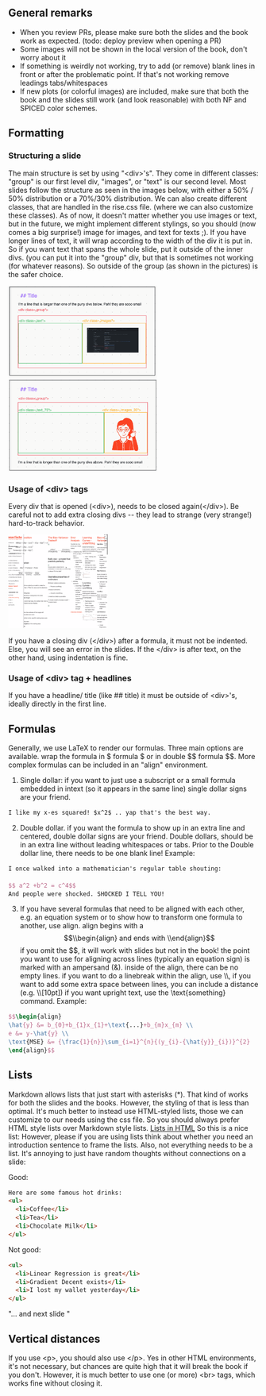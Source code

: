## General remarks
* When you review PRs, please make sure both the slides and the book work as expected. (todo: deploy preview when opening a PR)
* Some images will not be shown in the local version of the book, don't worry about it
* If something is weirdly not working, try to add (or remove) blank lines in front or after the problematic point. If that's not working remove leadings tabs/whitespaces
* If new plots (or colorful images) are included, make sure that both the book and the slides still work (and look reasonable) with both NF and SPICED color schemes.
   
## Formatting
### Structuring a slide

The main structure is set by using "\<div>'s". They come in different classes: "group" is our first level div, "images", or "text" is our second level.
Most slides follow the structure as seen in the images below, with either a 50% / 50% distribution or a 70%/30% distribution. We can also create different classes, that are handled in the rise.css file. (where we can also customize these classes).
As of now, it doesn't matter whether you use images or text, but in the future, we might implement different stylings, so you should (now comes a big surprise!) image for images, and text for texts ;).  If you have longer lines of text, it will wrap according to the width of the div it is put in. So if you want text that spans the whole slide, put it outside of the inner divs. (you can put it into the "group" div, but that is sometimes not working (for whatever reasons). So outside of the group (as shown in the pictures) is the safer choice.
<div>
<img src="../images/div_layout_50.png" width="300">
<img src="../images/div_layout_70.png" width="300">
</div>

### Usage of \<div> tags
Every div that is opened (\<div>), needs to be closed again(\</div>). Be careful not to add extra closing divs -- they lead to strange (very strange!) hard-to-track behavior.

<img src="../images/funwithdiv.png" width="200">

If you have a closing div (\</div>) after a formula, it must not be indented. Else, you will see an error in the slides. If the \</div> is after text, on the other hand, using indentation is fine.

### Usage of  \<div> tag + headlines
If you have a headline/ title (like ## title) it must be outside of \<div>'s, ideally directly in the first line.


## Formulas
Generally, we use LaTeX to render our formulas. Three main options are available.
wrap the formula in \$ formula \$ or in double \$\$ formula \$\$. More complex formulas can be included in an \"align" environment.
1. Single dollar: if you want to just use a subscript or a small formula embedded in intext (so it appears in the same line) single dollar signs are your friend.
```markdown
I like my x-es squared! $x^2$ .. yap that's the best way.
```

2. Double dollar. if you want the formula to show up in an extra line and centered, double dollar signs are your friend.
Double dollars, should be in an extra line without leading whitespaces or tabs. Prior to the Double dollar line, there needs to be one blank line!
Example:
```latex
I once walked into a mathematician's regular table shouting:

$$ a^2 +b^2 = c^4$$
And people were shocked. SHOCKED I TELL YOU!
```

3. If you have several formulas that need to be aligned with each other, e.g. an equation system or to show how to transform one formula to another, use align.
align begins with a $$\\begin{align} and ends with \\end{align}$$ if you omit the $$, it will work with slides but not in the book! the point you want to use for aligning across lines (typically an equation sign) is marked with an ampersand (\&).
inside of the align, there can be no empty lines.
if you want to do a linebreak within the align, use \\\\, if you want to add some extra space between lines, you can include a distance (e.g. \\\\[10pt])
if you want upright text, use the \text{something} command.
Example:
```latex
$$\begin{align}
\hat{y} &= b_{0}+b_{1}x_{1}+\text{...}+b_{m}x_{m} \\
e &= y-\hat{y} \\
\text{MSE} &= {\frac{1}{n}}\sum_{i=1}^{n}{(y_{i}-{\hat{y}}_{i})}^{2}
\end{align}$$
```

## Lists
Markdown allows lists that just start with asterisks (\*). That kind of works for both the slides and the books. However, the styling of that is less than optimal.
It's much better to instead use HTML-styled lists, those we can customize to our needs using the css file. So you should always prefer HTML style lists over Markdown style lists.
[Lists in HTML](https://www.w3schools.com/html/html_lists.asp)
So this is a nice list:
However, please if you are using lists think about whether you need an introduction sentence to frame the lists. Also, not everything needs to be a list. It's annoying to just have random thoughts without connections on a slide:

Good:
```html
Here are some famous hot drinks:
<ul>
  <li>Coffee</li>
  <li>Tea</li>
  <li>Chocolate Milk</li>
</ul>
```

Not good:
```html
<ul>
  <li>Linear Regression is great</li>
  <li>Gradient Decent exists</li>
  <li>I lost my wallet yesterday</li>
</ul>
```
\"...  and next slide \"

## Vertical distances
If you use \<p>, you should also use \</p>. Yes in other HTML environments, it's not necessary, but chances are quite high that it will break the book if you don't. However, it is much better to use one (or more) \<br> tags, which works fine without closing it.
